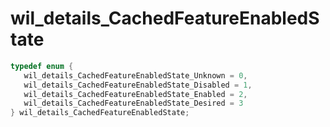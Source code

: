 # wil_details_CachedFeatureEnabledState

```C
typedef enum {
   wil_details_CachedFeatureEnabledState_Unknown = 0,
   wil_details_CachedFeatureEnabledState_Disabled = 1,
   wil_details_CachedFeatureEnabledState_Enabled = 2,
   wil_details_CachedFeatureEnabledState_Desired = 3
} wil_details_CachedFeatureEnabledState;
```
